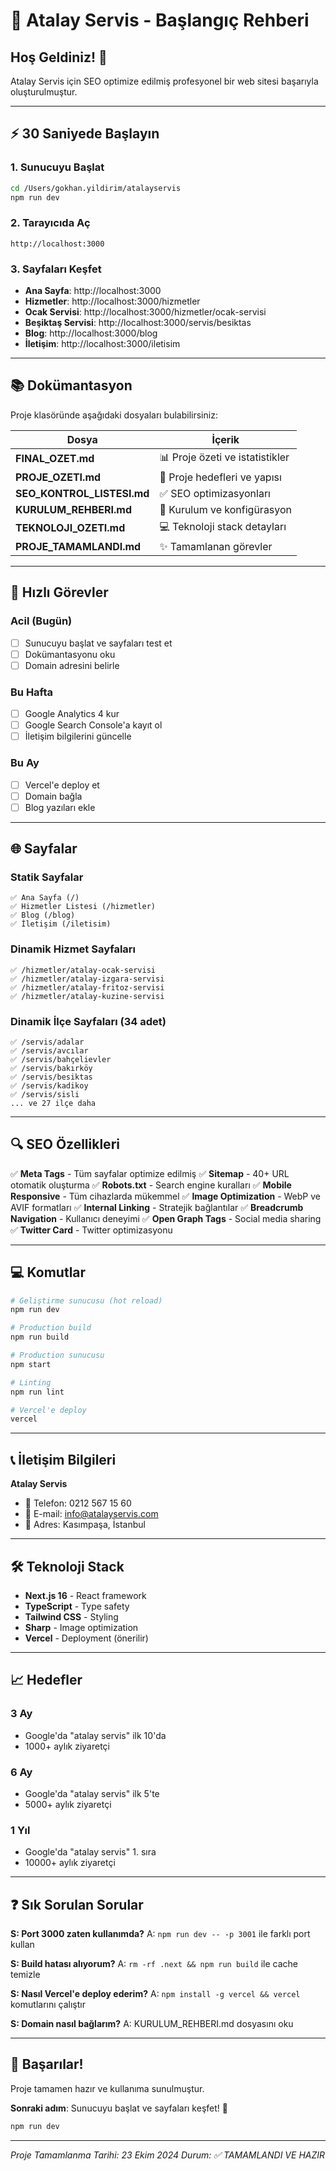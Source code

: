 # 🚀 Atalay Servis - Başlangıç Rehberi

## Hoş Geldiniz! 👋

Atalay Servis için SEO optimize edilmiş profesyonel bir web sitesi başarıyla oluşturulmuştur.

---

## ⚡ 30 Saniyede Başlayın

### 1. Sunucuyu Başlat
```bash
cd /Users/gokhan.yildirim/atalayservis
npm run dev
```

### 2. Tarayıcıda Aç
```
http://localhost:3000
```

### 3. Sayfaları Keşfet
- **Ana Sayfa**: http://localhost:3000
- **Hizmetler**: http://localhost:3000/hizmetler
- **Ocak Servisi**: http://localhost:3000/hizmetler/ocak-servisi
- **Beşiktaş Servisi**: http://localhost:3000/servis/besiktas
- **Blog**: http://localhost:3000/blog
- **İletişim**: http://localhost:3000/iletisim

---

## 📚 Dokümantasyon

Proje klasöründe aşağıdaki dosyaları bulabilirsiniz:

| Dosya | İçerik |
|-------|--------|
| **FINAL_OZET.md** | 📊 Proje özeti ve istatistikler |
| **PROJE_OZETI.md** | 🎯 Proje hedefleri ve yapısı |
| **SEO_KONTROL_LISTESI.md** | ✅ SEO optimizasyonları |
| **KURULUM_REHBERI.md** | 🔧 Kurulum ve konfigürasyon |
| **TEKNOLOJI_OZETI.md** | 💻 Teknoloji stack detayları |
| **PROJE_TAMAMLANDI.md** | ✨ Tamamlanan görevler |

---

## 🎯 Hızlı Görevler

### Acil (Bugün)
- [ ] Sunucuyu başlat ve sayfaları test et
- [ ] Dokümantasyonu oku
- [ ] Domain adresini belirle

### Bu Hafta
- [ ] Google Analytics 4 kur
- [ ] Google Search Console'a kayıt ol
- [ ] İletişim bilgilerini güncelle

### Bu Ay
- [ ] Vercel'e deploy et
- [ ] Domain bağla
- [ ] Blog yazıları ekle

---

## 🌐 Sayfalar

### Statik Sayfalar
```
✅ Ana Sayfa (/)
✅ Hizmetler Listesi (/hizmetler)
✅ Blog (/blog)
✅ İletişim (/iletisim)
```

### Dinamik Hizmet Sayfaları
```
✅ /hizmetler/atalay-ocak-servisi
✅ /hizmetler/atalay-izgara-servisi
✅ /hizmetler/atalay-fritoz-servisi
✅ /hizmetler/atalay-kuzine-servisi
```

### Dinamik İlçe Sayfaları (34 adet)
```
✅ /servis/adalar
✅ /servis/avcılar
✅ /servis/bahçelievler
✅ /servis/bakırköy
✅ /servis/besiktas
✅ /servis/kadikoy
✅ /servis/sisli
... ve 27 ilçe daha
```

---

## 🔍 SEO Özellikleri

✅ **Meta Tags** - Tüm sayfalar optimize edilmiş
✅ **Sitemap** - 40+ URL otomatik oluşturma
✅ **Robots.txt** - Search engine kuralları
✅ **Mobile Responsive** - Tüm cihazlarda mükemmel
✅ **Image Optimization** - WebP ve AVIF formatları
✅ **Internal Linking** - Stratejik bağlantılar
✅ **Breadcrumb Navigation** - Kullanıcı deneyimi
✅ **Open Graph Tags** - Social media sharing
✅ **Twitter Card** - Twitter optimizasyonu

---

## 💻 Komutlar

```bash
# Geliştirme sunucusu (hot reload)
npm run dev

# Production build
npm run build

# Production sunucusu
npm start

# Linting
npm run lint

# Vercel'e deploy
vercel
```

---

## 📞 İletişim Bilgileri

**Atalay Servis**
- 📱 Telefon: 0212 567 15 60
- 📧 E-mail: info@atalayservis.com
- 📍 Adres: Kasımpaşa, İstanbul

---

## 🛠️ Teknoloji Stack

- **Next.js 16** - React framework
- **TypeScript** - Type safety
- **Tailwind CSS** - Styling
- **Sharp** - Image optimization
- **Vercel** - Deployment (önerilir)

---

## 📈 Hedefler

### 3 Ay
- Google'da "atalay servis" ilk 10'da
- 1000+ aylık ziyaretçi

### 6 Ay
- Google'da "atalay servis" ilk 5'te
- 5000+ aylık ziyaretçi

### 1 Yıl
- Google'da "atalay servis" 1. sıra
- 10000+ aylık ziyaretçi

---

## ❓ Sık Sorulan Sorular

**S: Port 3000 zaten kullanımda?**
A: `npm run dev -- -p 3001` ile farklı port kullan

**S: Build hatası alıyorum?**
A: `rm -rf .next && npm run build` ile cache temizle

**S: Nasıl Vercel'e deploy ederim?**
A: `npm install -g vercel && vercel` komutlarını çalıştır

**S: Domain nasıl bağlarım?**
A: KURULUM_REHBERI.md dosyasını oku

---

## 🎉 Başarılar!

Proje tamamen hazır ve kullanıma sunulmuştur. 

**Sonraki adım**: Sunucuyu başlat ve sayfaları keşfet! 🚀

```bash
npm run dev
```

---

*Proje Tamamlanma Tarihi: 23 Ekim 2024*
*Durum: ✅ TAMAMLANDI VE HAZIR*


